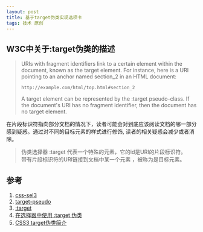 ```yaml
---
layout: post
title: 基于target伪类实现选项卡
tags: 技术 原创
---
```


## W3C中关于:target伪类的描述
> URIs with fragment identifiers link to a certain element within the document, known as the target element. For instance, here is a URI pointing to an anchor named section_2 in an HTML document:
>
> ```
> http://example.com/html/top.html#section_2
> ```
>
> A target element can be represented by the :target pseudo-class. If the document's URI has no fragment identifier, then the document has no target element.

在片段标识符指向部分文档的情况下，读者可能会对到底应该阅读文档的哪一部分感到疑惑。通过对不同的目标元素的样式进行修饰, 读者的相关疑惑会减少或者消除。

> 伪类选择器 :target 代表一个特殊的元素，它的id是URI的片段标识符。   
> 带有片段标识符的URI链接到文档中某一个元素 ，被称为是目标元素。

## 参考
1. [css-sel3](http://caniuse.com/#feat=css-sel3)
2. [target-pseudo](https://www.w3.org/TR/css3-selectors/#target-pseudo)
3. [:target](https://developer.mozilla.org/zh-CN/docs/Web/CSS/:target)
4. [在选择器中使用 :target 伪类](https://developer.mozilla.org/zh-CN/docs/Web/Guide/CSS/Using_the_:target_selector)
5. [CSS3 target伪类简介](https://www.qianduan.net/css3-target-pseudo-class-introduction/)
